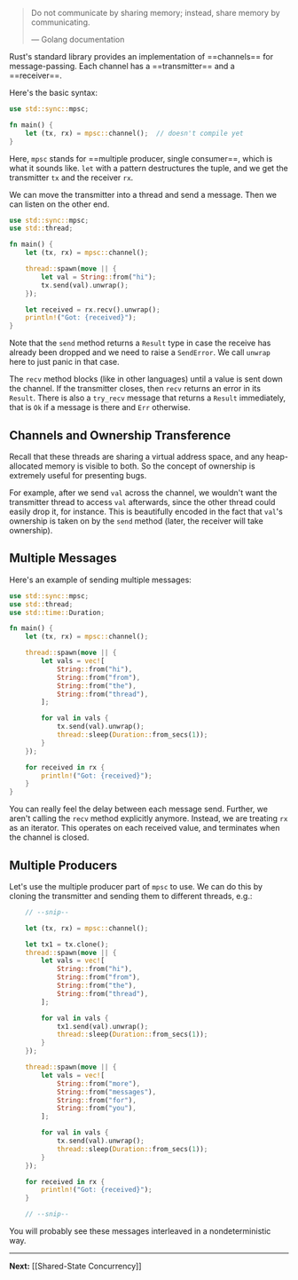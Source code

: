> Do not communicate by sharing memory; instead, share memory by communicating.
> 
> — Golang documentation

Rust's standard library provides an implementation of ==channels== for message-passing. Each channel has a ==transmitter== and a ==receiver==.

Here's the basic syntax:

```rust
use std::sync::mpsc;

fn main() {
	let (tx, rx) = mpsc::channel();  // doesn't compile yet
}
```

Here, `mpsc` stands for ==multiple producer, single consumer==, which is what it sounds like. `let` with a pattern destructures the tuple, and we get the transmitter `tx` and the receiver `rx`. 

We can move the transmitter into a thread and send a message. Then we can listen on the other end.

```rust
use std::sync::mpsc;
use std::thread;

fn main() {
	let (tx, rx) = mpsc::channel();

	thread::spawn(move || {
		let val = String::from("hi");
		tx.send(val).unwrap();
	});

	let received = rx.recv().unwrap();
	println!("Got: {received}");
}
```

Note that the `send` method returns a `Result` type in case the receive has already been dropped and we need to raise a `SendError`. We call `unwrap` here to just panic in that case.

The `recv` method blocks (like in other languages) until a value is sent down the channel. If the transmitter closes, then `recv` returns an error in its `Result`. There is also a `try_recv` message that returns a `Result` immediately, that is `Ok` if a message is there and `Err` otherwise.

## Channels and Ownership Transference

Recall that these threads are sharing a virtual address space, and any heap-allocated memory is visible to both. So the concept of ownership is extremely useful for presenting bugs.

For example, after we send `val` across the channel, we wouldn't want the transmitter thread to access `val` afterwards, since the other thread could easily drop it, for instance. This is beautifully encoded in the fact that `val`'s ownership is taken on by the `send` method (later, the receiver will take ownership).

## Multiple Messages

Here's an example of sending multiple messages:

```rust
use std::sync::mpsc;
use std::thread;
use std::time::Duration;

fn main() {
    let (tx, rx) = mpsc::channel();

    thread::spawn(move || {
        let vals = vec![
            String::from("hi"),
            String::from("from"),
            String::from("the"),
            String::from("thread"),
        ];

        for val in vals {
            tx.send(val).unwrap();
            thread::sleep(Duration::from_secs(1));
        }
    });

    for received in rx {
        println!("Got: {received}");
    }
}
```

You can really feel the delay between each message send. Further, we aren't calling the `recv` method explicitly anymore. Instead, we are treating `rx` as an iterator. This operates on each received value, and terminates when the channel is closed.

## Multiple Producers

Let's use the multiple producer part of `mpsc` to use. We can do this by cloning the transmitter and sending them to different threads, e.g.:

```rust
    // --snip--

    let (tx, rx) = mpsc::channel();

    let tx1 = tx.clone();
    thread::spawn(move || {
        let vals = vec![
            String::from("hi"),
            String::from("from"),
            String::from("the"),
            String::from("thread"),
        ];

        for val in vals {
            tx1.send(val).unwrap();
            thread::sleep(Duration::from_secs(1));
        }
    });

    thread::spawn(move || {
        let vals = vec![
            String::from("more"),
            String::from("messages"),
            String::from("for"),
            String::from("you"),
        ];

        for val in vals {
            tx.send(val).unwrap();
            thread::sleep(Duration::from_secs(1));
        }
    });

    for received in rx {
        println!("Got: {received}");
    }

    // --snip--
```

You will probably see these messages interleaved in a nondeterministic way.

---

**Next:** [[Shared-State Concurrency]]
